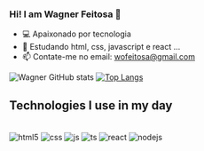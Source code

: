 ### Hi! I am Wagner Feitosa 👋

- 💻 Apaixonado por tecnologia
- 🌱 Estudando html, css, javascript e react ...
- 📫 Contate-me no email: wofeitosa@gmail.com


 ![Wagner GitHub stats](https://github-readme-stats.vercel.app/api?username=wofeitosa&show_iconstrue&theme=dracula)
 [![Top Langs](https://github-readme-stats.vercel.app/api/top-langs/?username=wofeitosa&layout=compact&langs_count=16&theme=dracula)
 ](https://github.com/wofeitosa/github-readme-stats)
 
  



## Technologies I use in my day

<div style="display: inline_block"><br/>
 <img align="center" alt="html5" src="https://img.shields.io/badge/HTML5-E34F26?style=for-the-badge&logo=html5&logoColor=white" />
 <img align="center" alt="css" src="https://img.shields.io/badge/CSS3-1572B6?style=for-the-badge&logo=css3&logoColor=white" />
 <img align="center" alt="js" src="https://img.shields.io/badge/JavaScript-F7DF1E?style=for-the-badge&logo=javascript&logoColor=black" />
 <img align="center" alt="ts" src="https://img.shields.io/badge/TypeScript-007ACC?style=for-the-badge&logo=typescript&logoColor=white" />
 <img align="center" alt="react" src="https://img.shields.io/badge/React-20232A?style=for-the-badge&logo=react&logoColor=61DAFB" />
 <img align="center" alt="nodejs" src="https://img.shields.io/badge/Node.js-43853D?style=for-the-badge&logo=node.js&logoColor=white" />
</div>
